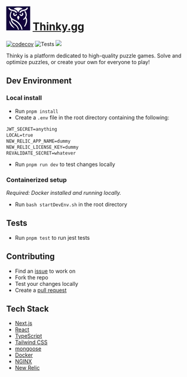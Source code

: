 # <img src="public/logos/thinky/thinky.svg"> [Thinky.gg](https://thinky.gg)

[![codecov](https://codecov.io/gh/sspenst/pathology/branch/main/graph/badge.svg?token=BX0RSQ9R57)](https://codecov.io/gh/sspenst/pathology)
![Tests](https://github.com/sspenst/pathology/actions/workflows/node.js.yml/badge.svg)
[![](https://dcbadge.vercel.app/api/server/j6RxRdqq4A?style=flat&theme=default-inverted)](https://discord.gg/j6RxRdqq4A)

Thinky is a platform dedicated to high-quality puzzle games. Solve and optimize puzzles, or create your own for everyone to play!

## Dev Environment

### Local install
- Run `pnpm install`
- Create a `.env` file in the root directory containing the following:
```
JWT_SECRET=anything
LOCAL=true
NEW_RELIC_APP_NAME=dummy
NEW_RELIC_LICENSE_KEY=dummy
REVALIDATE_SECRET=whatever
```
- Run `pnpm run dev` to test changes locally

### Containerized setup
 *Required: Docker installed and running locally.*
 - Run `bash startDevEnv.sh` in the root directory

## Tests
- Run `pnpm test` to run jest tests

## Contributing

- Find an [issue](https://github.com/sspenst/pathology/issues) to work on
- Fork the repo
- Test your changes locally
- Create a [pull request](https://github.com/sspenst/pathology/pulls)

## Tech Stack

- [Next.js](https://nextjs.org/)
- [React](https://react.dev/)
- [TypeScript](https://www.typescriptlang.org/)
- [Tailwind CSS](https://tailwindcss.com/)
- [mongoose](https://mongoosejs.com/)
- [Docker](https://www.docker.com/)
- [NGINX](https://www.nginx.com/)
- [New Relic](https://newrelic.com/)
